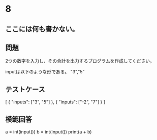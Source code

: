 # 8
ここには何も書かない。
---
## 問題

2つの数字を入力し、その合計を出力するプログラムを作成してください。

inputは以下のような形である。
"3","5"

## テストケース

[
	{
		"inputs": ["3", "5"]
	},
	{
		"inputs": ["-2", "7"]
	}
]

## 模範回答
a = int(input())
b = int(input())
print(a + b)